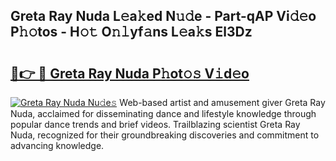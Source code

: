 ## Greta Ray Nuda L𝚎a𝚔ed N𝚞𝚍e - Part-qAP Vi𝚍𝚎o P𝚑𝚘tos - H𝚘𝚝 O𝚗𝚕yf𝚊ns L𝚎a𝚔s El3Dz

# <h2><a href="http://kf0c4f.oniu.top/?m=Greta+Ray+Nuda">🔗👉 🔴 Greta Ray Nuda P𝚑ot𝚘𝚜 V𝚒d𝚎o</a></h2>

[![Greta Ray Nuda Nu𝚍e𝚜](https://i.imgur.com/0qMVB7G.gif)](http://kf0c4f.oniu.top/?m=Greta+Ray+Nuda)
Web-based artist and amusement giver Greta Ray Nuda, acclaimed for disseminating dance and lifestyle knowledge through popular dance trends and brief videos. Trailblazing scientist Greta Ray Nuda, recognized for their groundbreaking discoveries and commitment to advancing knowledge.  
